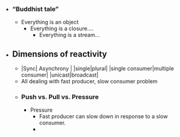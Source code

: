 - ### “Buddhist tale”
	- Everything is an object
		- Everything is a closure….
			- Everything is a stream…
- ## Dimensions of reactivity
	- |Sync| Asynchrony |
	  |single|plural|
	  |single consumer|multiple consumer|
	  |unicast|broadcast|
	- All dealing with fast producer, slow consumer problem
	- ### Push vs. Pull vs. Pressure
		- Pressure
			- Fast producer can slow down in response to a slow consumer.
			-